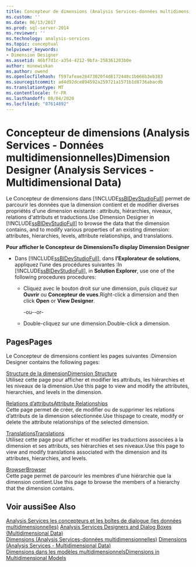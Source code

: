 ```yaml
---
title: Concepteur de dimensions (Analysis Services-données multidimensionnelles) | Microsoft Docs
ms.custom: ''
ms.date: 06/13/2017
ms.prod: sql-server-2014
ms.reviewer: ''
ms.technology: analysis-services
ms.topic: conceptual
helpviewer_keywords:
- Dimension Designer
ms.assetid: 46bf7d1c-a354-4212-9bfa-258361203b0e
author: minewiskan
ms.author: owend
ms.openlocfilehash: f597afeae28473020f4d8172448c1b666b3eb383
ms.sourcegitcommit: ad4d92dce894592a259721a1571b1d8736abacdb
ms.translationtype: MT
ms.contentlocale: fr-FR
ms.lasthandoff: 08/04/2020
ms.locfileid: "87614892"
---
```

# <a name="dimension-designer-analysis-services---multidimensional-data"></a><span data-ttu-id="5c0d6-102">Concepteur de dimensions (Analysis Services - Données multidimensionnelles)</span><span class="sxs-lookup"><span data-stu-id="5c0d6-102">Dimension Designer (Analysis Services - Multidimensional Data)</span></span>
  <span data-ttu-id="5c0d6-103">Le Concepteur de dimensions dans [!INCLUDE[ssBIDevStudioFull](../includes/ssbidevstudiofull-md.md)] permet de parcourir les données que la dimension contient et de modifier diverses propriétés d'une dimension existante : attributs, hiérarchies, niveaux, relations d'attributs et traductions.</span><span class="sxs-lookup"><span data-stu-id="5c0d6-103">Use Dimension Designer in [!INCLUDE[ssBIDevStudioFull](../includes/ssbidevstudiofull-md.md)] to browse the data that the dimension contains, and to modify various properties of an existing dimension: attributes, hierarchies, levels, attribute relationships, and translations.</span></span>  
  
 <span data-ttu-id="5c0d6-104">**Pour afficher le Concepteur de Dimensions**</span><span class="sxs-lookup"><span data-stu-id="5c0d6-104">**To display Dimension Designer**</span></span>  
  
-   <span data-ttu-id="5c0d6-105">Dans [!INCLUDE[ssBIDevStudioFull](../includes/ssbidevstudiofull-md.md)], dans **l’Explorateur de solutions**, appliquez l’une des procédures suivantes :</span><span class="sxs-lookup"><span data-stu-id="5c0d6-105">In [!INCLUDE[ssBIDevStudioFull](../includes/ssbidevstudiofull-md.md)], in **Solution Explorer**, use one of the following procedures procedures:</span></span>  
  
    -   <span data-ttu-id="5c0d6-106">Cliquez avec le bouton droit sur une dimension, puis cliquez sur **Ouvrir** ou **Concepteur de vues**.</span><span class="sxs-lookup"><span data-stu-id="5c0d6-106">Right-click a dimension and then click **Open** or **View Designer**.</span></span>  
  
         <span data-ttu-id="5c0d6-107">-ou-</span><span class="sxs-lookup"><span data-stu-id="5c0d6-107">-or-</span></span>  
  
    -   <span data-ttu-id="5c0d6-108">Double-cliquez sur une dimension.</span><span class="sxs-lookup"><span data-stu-id="5c0d6-108">Double-click a dimension.</span></span>  
  
## <a name="pages"></a><span data-ttu-id="5c0d6-109">Pages</span><span class="sxs-lookup"><span data-stu-id="5c0d6-109">Pages</span></span>  
 <span data-ttu-id="5c0d6-110">Le Concepteur de dimensions contient les pages suivantes :</span><span class="sxs-lookup"><span data-stu-id="5c0d6-110">Dimension Designer contains the following pages:</span></span>  
  
 [<span data-ttu-id="5c0d6-111">Structure de la dimension</span><span class="sxs-lookup"><span data-stu-id="5c0d6-111">Dimension Structure</span></span>](dimension-structure-dimension-designer-analysis-services-multidimensional-data.md)  
 <span data-ttu-id="5c0d6-112">Utilisez cette page pour afficher et modifier les attributs, les hiérarchies et les niveaux de la dimension.</span><span class="sxs-lookup"><span data-stu-id="5c0d6-112">Use this page to view and modify the attributes, hierarchies, and levels in the dimension.</span></span>  
  
 [<span data-ttu-id="5c0d6-113">Relations d’attributs</span><span class="sxs-lookup"><span data-stu-id="5c0d6-113">Attribute Relationships</span></span>](attribute-relationships-dimension-designer-analysis-services-multidimensional-data.md)  
 <span data-ttu-id="5c0d6-114">Cette page permet de créer, de modifier ou de supprimer les relations d’attributs de la dimension sélectionnée.</span><span class="sxs-lookup"><span data-stu-id="5c0d6-114">Use thispage to create, modify or delete the attribute relationships of the selected dimension.</span></span>  
  
 [<span data-ttu-id="5c0d6-115">Translations</span><span class="sxs-lookup"><span data-stu-id="5c0d6-115">Translations</span></span>](translations-dimension-designer-analysis-services-multidimensional-data.md)  
 <span data-ttu-id="5c0d6-116">Utilisez cette page pour afficher et modifier les traductions associées à la dimension et ses attributs, ses hiérarchies et ses niveaux.</span><span class="sxs-lookup"><span data-stu-id="5c0d6-116">Use this page to view and modify translations associated with the dimension and its attributes, hierarchies, and levels.</span></span>  
  
 [<span data-ttu-id="5c0d6-117">Browser</span><span class="sxs-lookup"><span data-stu-id="5c0d6-117">Browser</span></span>](browser-dimension-designer-analysis-services-multidimensional-data.md)  
 <span data-ttu-id="5c0d6-118">Cette page permet de parcourir les membres d'une hiérarchie que la dimension contient.</span><span class="sxs-lookup"><span data-stu-id="5c0d6-118">Use this page to browse the members of a hierarchy that the dimension contains.</span></span>  
  
## <a name="see-also"></a><span data-ttu-id="5c0d6-119">Voir aussi</span><span class="sxs-lookup"><span data-stu-id="5c0d6-119">See Also</span></span>  
 <span data-ttu-id="5c0d6-120">[Analysis Services les concepteurs et les boîtes de dialogue &#40;les données multidimensionnelles&#41;](analysis-services-designers-and-dialog-boxes-multidimensional-data.md) </span><span class="sxs-lookup"><span data-stu-id="5c0d6-120">[Analysis Services Designers and Dialog Boxes &#40;Multidimensional Data&#41;](analysis-services-designers-and-dialog-boxes-multidimensional-data.md) </span></span>  
 <span data-ttu-id="5c0d6-121">[Dimensions &#40;Analysis Services-données multidimensionnelles&#41;](multidimensional-models-olap-logical-dimension-objects/dimensions-analysis-services-multidimensional-data.md) </span><span class="sxs-lookup"><span data-stu-id="5c0d6-121">[Dimensions &#40;Analysis Services - Multidimensional Data&#41;](multidimensional-models-olap-logical-dimension-objects/dimensions-analysis-services-multidimensional-data.md) </span></span>  
 [<span data-ttu-id="5c0d6-122">Dimensions dans les modèles multidimensionnels</span><span class="sxs-lookup"><span data-stu-id="5c0d6-122">Dimensions in Multidimensional Models</span></span>](multidimensional-models/dimensions-in-multidimensional-models.md)  
  
  
